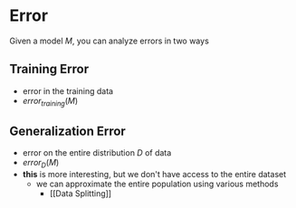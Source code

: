 # Error
Given a model $M$, you can analyze errors in two ways
## Training Error
- error in the training data
- $error_{training}(M)$
## Generalization Error
- error on the entire distribution $D$ of data
- $error_D(M)$
- **this** is more interesting, but we don't have access to the entire dataset
	- we can approximate the entire population using various methods
		- [[Data Splitting]]

## 